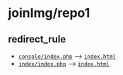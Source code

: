 # joinImg/repo1

## redirect_rule

- [`console/index.php`](./console) --> [`index.html`](index.html)
- [`index/index.php`](./index) --> [`index.html`](index.html)
